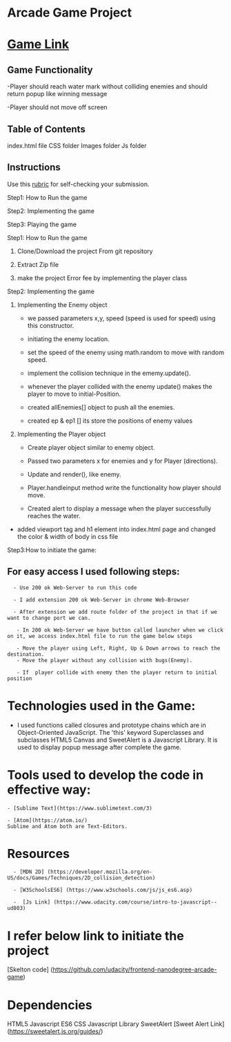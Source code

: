 # Arcade Game  Project
# [Game Link](https://swamykankipati.github.io/Frontend-Nanodegree-Arcade-Game/index.html)

## Game  Functionality

  -Player should reach water mark without colliding enemies and should return popup like winning message

  -Player should not move off screen

## Table of Contents

  index.html file
  CSS folder
  Images folder
  Js folder

## Instructions

  Use this [rubric](https://review.udacity.com/#!/rubrics/15/view) for self-checking your submission.

 Step1: How to Run the game  

 Step2: Implementing  the game

 Step3: Playing the game

Step1: How to Run the game  

1.  Clone/Download  the project From  git repository  

2.  Extract Zip file

3.  make the project Error fee by implementing the player class

Step2: Implementing  the game

1.  Implementing the Enemy object  

    -   we passed parameters x,y, speed (speed is used for speed) using this constructor.

    -   initiating the enemy location.

    -   set the speed of the enemy  using math.random to move with random speed.

    -   implement the collision  technique in the ememy.update().

    -   whenever the player collided with the enemy update() makes the player to move to
        initial-Position.

    -   created allEnemies[] object to push all the enemies.
    -   created ep & ep1 [] its store the positions of enemy values

2.  Implementing the Player object

    -   Create player object similar to enemy object.

    -   Passed two parameters x  for enemies and y for Player (directions).

    -   Update and render(), like enemy.

    -   Player.handleinput method write the functionality how player should move.

    -   Created alert to display a message when the player successfully reaches the water.

-   added  viewport tag  and h1 element into index.html page and changed the  color & width of body in css file 

Step3:How to initiate the game:

## For easy access I used following steps:

      - Use 200 ok Web-Server to run this code

      - I add extension 200 ok Web-Server in chrome Web-Browser

      - After extension we add route folder of the project in that if we want to change port we can.

       - In 200 ok Web-Server we have button called launcher when we click on it, we access index.html file to run the game below steps

       - Move the player using Left, Right, Up & Down arrows to reach the destination.
       - Move the player without any collision with bugs(Enemy).

       - If  player collide with enemy then the player return to initial position

# Technologies used in the Game:

-   I used functions called closures and prototype chains which are in Object-Oriented JavaScript. The 'this' keyword Superclasses and subclasses HTML5 Canvas and SweetAlert is a Javascript Library. It is used to display popup message after complete the game.

# Tools used to develop the code in effective way:

    - [Sublime Text](https://www.sublimetext.com/3)

    - [Atom](https://atom.io/)
    Sublime and Atom both are Text-Editors.

# Resources

      - [MDN 2D] (https://developer.mozilla.org/en-US/docs/Games/Techniques/2D_collision_detection)

      - [W3SchoolsES6] (https://www.w3schools.com/js/js_es6.asp)

      -  [Js Link] (https://www.udacity.com/course/intro-to-javascript--ud803)

# I refer below link to initiate the project

[Skelton code] (https://github.com/udacity/frontend-nanodegree-arcade-game)

# Dependencies

HTML5
Javascript ES6
CSS
Javascript Library SweetAlert
  [Sweet Alert Link] (https://sweetalert.js.org/guides/)
